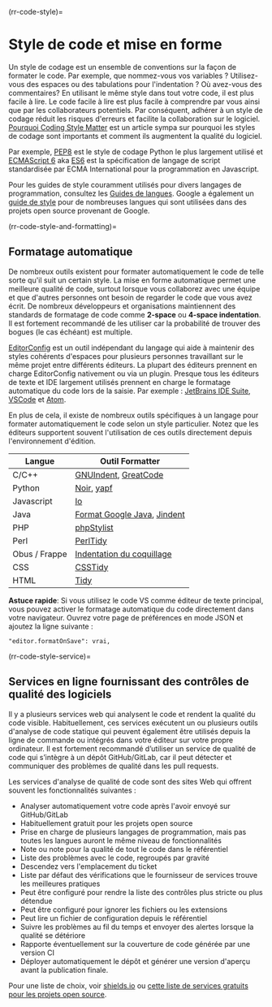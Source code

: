 (rr-code-style)=
# Style de code et mise en forme

Un style de codage est un ensemble de conventions sur la façon de formater le code. Par exemple, que nommez-vous vos variables ? Utilisez-vous des espaces ou des tabulations pour l'indentation ? Où avez-vous des commentaires? En utilisant le même style dans tout votre code, il est plus facile à lire. Le code facile à lire est plus facile à comprendre par vous ainsi que par les collaborateurs potentiels. Par conséquent, adhérer à un style de codage réduit les risques d'erreurs et facilite la collaboration sur le logiciel. [Pourquoi Coding Style Matter](http://coding.smashingmagazine.com/2012/10/25/why-coding-style-matters/) est un article sympa sur pourquoi les styles de codage sont importants et comment ils augmentent la qualité du logiciel.

Par exemple, [PEP8](https://www.python.org/dev/peps/pep-0008/) est le style de codage Python le plus largement utilisé et [ECMAScript 6](http://es6-features.org/) aka [ES6](http://es6-features.org/) est la spécification de langage de script standardisée par ECMA International pour la programmation en Javascript.

Pour les guides de style couramment utilisés pour divers langages de programmation, consultez les [Guides de langues](https://guide.esciencecenter.nl/best_practices/language_guides/languages_overview.html). Google a également un [guide de style](https://code.google.com/p/google-styleguide/) pour de nombreuses langues qui sont utilisées dans des projets open source provenant de Google.

(rr-code-style-and-formatting)=
## Formatage automatique

De nombreux outils existent pour formater automatiquement le code de telle sorte qu'il suit un certain style. La mise en forme automatique permet une meilleure qualité de code, surtout lorsque vous collaborez avec une équipe et que d'autres personnes ont besoin de regarder le code que vous avez écrit. De nombreux développeurs et organisations maintiennent des standards de formatage de code comme **2-space** ou **4-space indentation**. Il est fortement recommandé de les utiliser car la probabilité de trouver des bogues (le cas échéant) est multiple.

[EditorConfig](https://editorconfig.org) est un outil indépendant du langage qui aide à maintenir des styles cohérents d'espaces pour plusieurs personnes travaillant sur le même projet entre différents éditeurs. La plupart des éditeurs prennent en charge EditorConfig nativement ou via un plugin. Presque tous les éditeurs de texte et IDE largement utilisés prennent en charge le formatage automatique du code lors de la saisie. Par exemple : [JetBrains IDE Suite](https://www.jetbrains.com/products.html#), [VSCode](https://code.visualstudio.com/) et [Atom](https://atom.io/).

En plus de cela, il existe de nombreux outils spécifiques à un langage pour formater automatiquement le code selon un style particulier. Notez que les éditeurs supportent souvent l'utilisation de ces outils directement depuis l'environnement d'édition.

| Langue        | Outil Formatter                                                                                             |
| ------------- | ----------------------------------------------------------------------------------------------------------- |
| C/C++         | [GNUIndent](http://www.gnu.org/software/indent/), [GreatCode](http://sourceforge.net/projects/gcgreatcode/) |
| Python        | [Noir](https://black.readthedocs.io), [yapf](https://pypi.org/project/yapf/)                                |
| Javascript    | [Io](https://beautifier.io/)                                                                                |
| Java          | [Format Google Java](https://github.com/google/google-java-format), [Jindent](http://www.jindent.com/)      |
| PHP           | [phpStylist](http://sourceforge.net/projects/phpstylist/)                                                   |
| Perl          | [PerlTidy](http://perltidy.sourceforge.net/)                                                                |
| Obus / Frappe | [Indentation du coquillage](http://www.bolthole.com/AWK.html)                                               |
| CSS           | [CSSTidy](http://csstidy.sourceforge.net/)                                                                  |
| HTML          | [Tidy](http://tidy.sourceforge.net/)                                                                        |

**Astuce rapide**: Si vous utilisez le code VS comme éditeur de texte principal, vous pouvez activer le formatage automatique du code directement dans votre navigateur. Ouvrez votre page de préférences en mode JSON et ajoutez la ligne suivante :

```
"editor.formatOnSave": vrai,
```

(rr-code-style-service)=
## Services en ligne fournissant des contrôles de qualité des logiciels

Il y a plusieurs services web qui analysent le code et rendent la qualité du code visible. Habituellement, ces services exécutent un ou plusieurs outils d'analyse de code statique qui peuvent également être utilisés depuis la ligne de commande ou intégrés dans votre éditeur sur votre propre ordinateur. Il est fortement recommandé d’utiliser un service de qualité de code qui s’intègre à un dépôt GitHub/GitLab, car il peut détecter et communiquer des problèmes de qualité dans les pull requests.

Les services d'analyse de qualité de code sont des sites Web qui offrent souvent les fonctionnalités suivantes :

- Analyser automatiquement votre code après l'avoir envoyé sur GitHub/GitLab
- Habituellement gratuit pour les projets open source
- Prise en charge de plusieurs langages de programmation, mais pas toutes les langues auront le même niveau de fonctionnalités
- Note ou note pour la qualité de tout le code dans le référentiel
- Liste des problèmes avec le code, regroupés par gravité
- Descendez vers l'emplacement du ticket
- Liste par défaut des vérifications que le fournisseur de services trouve les meilleures pratiques
- Peut être configuré pour rendre la liste des contrôles plus stricte ou plus détendue
- Peut être configuré pour ignorer les fichiers ou les extensions
- Peut lire un fichier de configuration depuis le référentiel
- Suivre les problèmes au fil du temps et envoyer des alertes lorsque la qualité se détériore
- Rapporte éventuellement sur la couverture de code générée par une version CI
- Déployer automatiquement le dépôt et générer une version d'aperçu avant la publication finale.

Pour une liste de choix, voir [shields.io](https://shields.io/category/analysis) ou [cette liste de services gratuits pour les projets open source](https://github.com/ripienaar/free-for-dev#code-quality).
